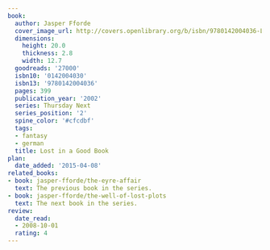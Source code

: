 ```yaml
---
book:
  author: Jasper Fforde
  cover_image_url: http://covers.openlibrary.org/b/isbn/9780142004036-L.jpg
  dimensions:
    height: 20.0
    thickness: 2.8
    width: 12.7
  goodreads: '27000'
  isbn10: '0142004030'
  isbn13: '9780142004036'
  pages: 399
  publication_year: '2002'
  series: Thursday Next
  series_position: '2'
  spine_color: '#cfcdbf'
  tags:
  - fantasy
  - german
  title: Lost in a Good Book
plan:
  date_added: '2015-04-08'
related_books:
- book: jasper-fforde/the-eyre-affair
  text: The previous book in the series.
- book: jasper-fforde/the-well-of-lost-plots
  text: The next book in the series.
review:
  date_read:
  - 2008-10-01
  rating: 4
---
```

